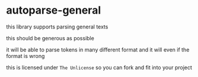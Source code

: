 # autoparse-general
this library supports parsing general texts

this should be generous as possible

it will be able to parse tokens in many different format and it will even if the format is wrong

this is licensed under `The Unlicense`
so you can fork and fit into your project

